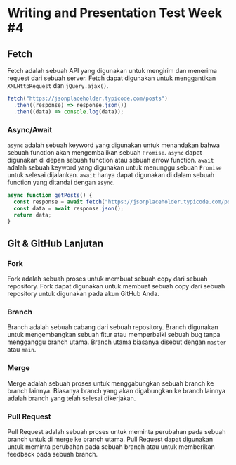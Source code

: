 # Writing and Presentation Test Week #4

## Fetch

Fetch adalah sebuah API yang digunakan untuk mengirim dan menerima request dari sebuah server. Fetch dapat digunakan untuk menggantikan `XMLHttpRequest` dan `jQuery.ajax()`.

```js
fetch("https://jsonplaceholder.typicode.com/posts")
  .then((response) => response.json())
  .then((data) => console.log(data));
```

### Async/Await

`async` adalah sebuah keyword yang digunakan untuk menandakan bahwa sebuah function akan mengembalikan sebuah `Promise`. `async` dapat digunakan di depan sebuah function atau sebuah arrow function. `await` adalah sebuah keyword yang digunakan untuk menunggu sebuah `Promise` untuk selesai dijalankan. `await` hanya dapat digunakan di dalam sebuah function yang ditandai dengan `async`.

```js
async function getPosts() {
  const response = await fetch("https://jsonplaceholder.typicode.com/posts");
  const data = await response.json();
  return data;
}
```

## Git & GitHub Lanjutan

### Fork

Fork adalah sebuah proses untuk membuat sebuah copy dari sebuah repository. Fork dapat digunakan untuk membuat sebuah copy dari sebuah repository untuk digunakan pada akun GitHub Anda.

### Branch

Branch adalah sebuah cabang dari sebuah repository. Branch digunakan untuk mengembangkan sebuah fitur atau memperbaiki sebuah bug tanpa mengganggu branch utama. Branch utama biasanya disebut dengan `master` atau `main`.

### Merge

Merge adalah sebuah proses untuk menggabungkan sebuah branch ke branch lainnya. Biasanya branch yang akan digabungkan ke branch lainnya adalah branch yang telah selesai dikerjakan.

### Pull Request

Pull Request adalah sebuah proses untuk meminta perubahan pada sebuah branch untuk di merge ke branch utama. Pull Request dapat digunakan untuk meminta perubahan pada sebuah branch atau untuk memberikan feedback pada sebuah branch.
